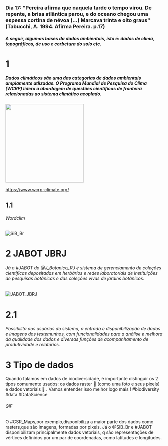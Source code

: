 ### Dia 17: "Pereira afirma que naquela tarde o tempo virou. De repente, a brisa atlântica parou, e do oceano chegou uma espessa cortina de névoa (...) Marcava trinta e oito graus" (Tabucchi, A. 1994. **Afirma Pereira**. p.17)

##### A seguir, algumas bases da dados ambientais, isto é: dados de clima, topográficos, de uso e corbetura do solo etc. 

# 1

##### Dados climáticos são uma das categorias de dados ambientais amplamente utlizadas. O Programa Mundial de Pesquisa do Clima (WCRP) lidera a abordagem de questões científicas de fronteira relacionadas ao sistema climático acoplado.

<img src="https://github.com/Tai-Rocha/Curadoria_Biodiversidade_em_Foco/blob/master/Dia_17/images/WCRP.png" width="250">

https://www.wcrp-climate.org/

## 1.1 

###### Wordclim

![SiB_Br](https://user-images.githubusercontent.com/11633554/90428168-f6980f00-e099-11ea-88e8-9542fff10d48.png)


# 2 JABOT JBRJ
###### Já o  #JABOT  do @J_Botanico_RJ é sistema de gerenciamento de coleções científicas depositadas em herbários e redes laboratoriais de instituições de pesquisas botânicas e das coleções vivas de jardins botânicos.

![JABOT_JBRJ](https://user-images.githubusercontent.com/11633554/90442435-0838e100-e0b1-11ea-81ac-33e95675d01c.png)

# 2.1
###### Possibilita aos usuários do sistema, a entrada e disponibilização de dados e imagens dos testemunhos, com funcionalidades para a análise e melhora da qualidade dos dados e diversas funções de acompanhamento de produtividade e relatórios.


# 3 Tipo de dados

Quando falamos em dados de biodiversidade, é importante distinguir os 2 tipos comumente usados: os dados raster 🗾  (como uma foto e seus pixels) e dados vetoriais 📍 . Vamos entender isso melhor logo mais ! #biodiversity #data #DataScience

###### GiF

O #CSR_Maps,por exemplo,disponibiliza a maior parte dos dados como rasters,que são imagens, formadas por pixels. Já o @SiB_Br e #JABOT disponibilizam principalmente dados vetoriais, q são representações de vértices definidos por um par de coordenadas, como latitudes e longitudes. 




